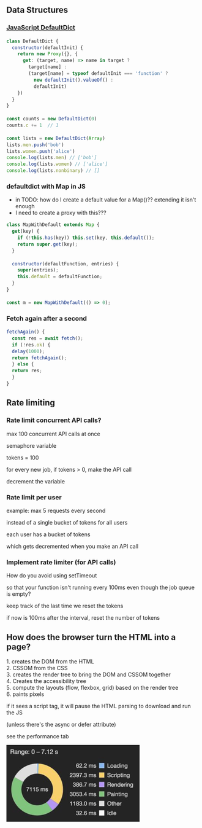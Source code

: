 ## Data Structures
### [JavaScript DefaultDict](https://stackoverflow.com/a/44622467/8479344)

```javascript
class DefaultDict {
  constructor(defaultInit) {
    return new Proxy({}, {
      get: (target, name) => name in target ?
        target[name] :
        (target[name] = typeof defaultInit === 'function' ?
          new defaultInit().valueOf() :
          defaultInit)
    })
  }
}

const counts = new DefaultDict(0)
counts.c += 1  // 1

const lists = new DefaultDict(Array)
lists.men.push('bob')
lists.women.push('alice')
console.log(lists.men) // ['bob']
console.log(lists.women) // ['alice']
console.log(lists.nonbinary) // []
```
###  defaultdict with Map in JS

*  in TODO: how do I create a default value for a Map()?? extending it isn't enough
* I need to create a proxy with this???
```javascript
class MapWithDefault extends Map {
  get(key) {
    if (!this.has(key)) this.set(key, this.default());
    return super.get(key);
  }
  
  constructor(defaultFunction, entries) {
    super(entries);
    this.default = defaultFunction;
  }
}

const m = new MapWithDefault(() => 0);
```


### Fetch again after a second

```javascript
fetchAgain() {
  const res = await fetch();
  if (!res.ok) {
  delay(1000);
  return fetchAgain();
  } else {
  return res;
  }
}
```

## Rate limiting

### Rate limit concurrent API calls?

max 100 concurrent API calls at once

semaphore variable

tokens = 100

for every new job, if tokens > 0, make the API call

decrement the variable

### Rate limit per user

example: max 5 requests every second

instead of a single bucket of tokens for all users

each user has a bucket of tokens

which gets decremented when you make an API call


### Implement rate limiter (for API calls)

How do you avoid using setTimeout

so that your function isn't running every 100ms even though the job queue is empty?

keep track of the last time we reset the tokens

if now is 100ms after the interval, reset the number of tokens


## How does the browser turn the HTML into a page?

1\. creates the DOM from the HTML  
2\. CSSOM from the CSS  
3\. creates the render tree to bring the DOM and CSSOM together  
4\. Creates the accessibility tree  
5\. compute the layouts (flow, flexbox, grid) based on the render tree  
6\. paints pixels

  

if it sees a script tag, it will pause the HTML parsing to download and run the JS

(unless there's the async or defer attribute)

see the performance tab

![89f233ea32dc5fba5edb096698d16c20.png](89f233ea32dc5fba5edb096698d16c20.png "89f233ea32dc5fba5edb096698d16c20.png")

